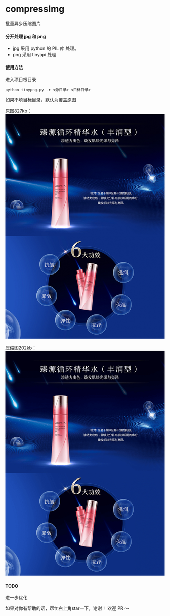 # compressImg
批量异步压缩图片


#### 分开处理 jpg 和 png 
- jpg 采用 python 的 PIL 库 处理。
- png 采用 tinyapi 处理




#### 使用方法
进入项目根目录
```
python tinypng.py -r <源目录> <目标目录>

```

如果不填目标目录，默认为覆盖原图

原图827kb：
 ![原图827kb](https://raw.githubusercontent.com/leon0204/compressImg/master/img/3.png)

压缩图202kb：
 ![原图827kb](https://raw.githubusercontent.com/leon0204/compressImg/master/img/3-1.png)



#### TODO
进一步优化


如果对你有帮助的话，帮忙右上角star一下，谢谢！
欢迎 PR ～

